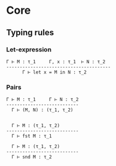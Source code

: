 # Core

## Typing rules

### Let-expression
```
Γ ⊢ M : τ_1     Γ, x : τ_1  ⊢ N : τ_2
---------------------------------------
      Γ ⊢ let x = M in N : τ_2
```

### Pairs

```
Γ ⊢ M : τ_1     Γ ⊢ N : τ_2
---------------------------
  Γ ⊢ (M, N) : (τ_1, τ_2)


  Γ ⊢ M : (τ_1, τ_2)
---------------------------
  Γ ⊢ fst M : τ_1

  Γ ⊢ M : (τ_1, τ_2)
---------------------------
  Γ ⊢ snd M : τ_2
```
